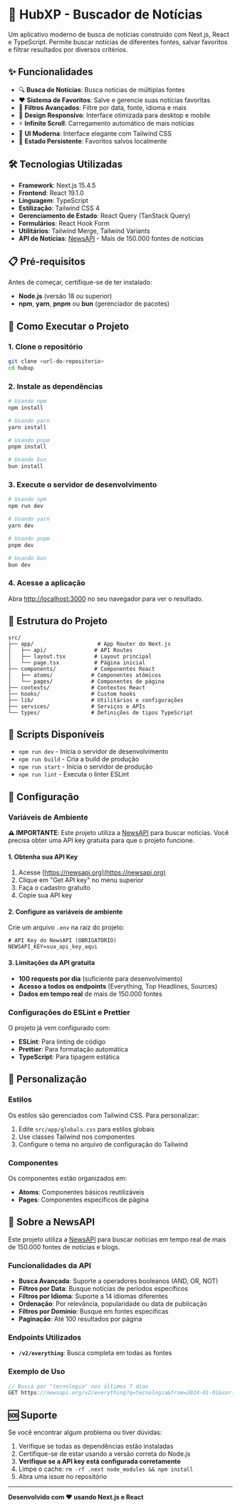 # 📰 HubXP - Buscador de Notícias

Um aplicativo moderno de busca de notícias construído com Next.js, React e TypeScript. Permite buscar notícias de diferentes fontes, salvar favoritos e filtrar resultados por diversos critérios.

## ✨ Funcionalidades

- 🔍 **Busca de Notícias**: Busca notícias de múltiplas fontes
- ❤️ **Sistema de Favoritos**: Salve e gerencie suas notícias favoritas
- 🎯 **Filtros Avançados**: Filtre por data, fonte, idioma e mais
- 📱 **Design Responsivo**: Interface otimizada para desktop e mobile
- ⚡ **Infinite Scroll**: Carregamento automático de mais notícias
- 🎨 **UI Moderna**: Interface elegante com Tailwind CSS
- 🔄 **Estado Persistente**: Favoritos salvos localmente

## 🛠️ Tecnologias Utilizadas

- **Framework**: Next.js 15.4.5
- **Frontend**: React 19.1.0
- **Linguagem**: TypeScript
- **Estilização**: Tailwind CSS 4
- **Gerenciamento de Estado**: React Query (TanStack Query)
- **Formulários**: React Hook Form
- **Utilitários**: Tailwind Merge, Tailwind Variants
- **API de Notícias**: [NewsAPI](https://newsapi.org/docs/endpoints/everything) - Mais de 150.000 fontes de notícias

## 📋 Pré-requisitos

Antes de começar, certifique-se de ter instalado:

- **Node.js** (versão 18 ou superior)
- **npm**, **yarn**, **pnpm** ou **bun** (gerenciador de pacotes)

## 🚀 Como Executar o Projeto

### 1. Clone o repositório

```bash
git clone <url-do-repositorio>
cd hubxp
```

### 2. Instale as dependências

```bash
# Usando npm
npm install

# Usando yarn
yarn install

# Usando pnpm
pnpm install

# Usando bun
bun install
```

### 3. Execute o servidor de desenvolvimento

```bash
# Usando npm
npm run dev

# Usando yarn
yarn dev

# Usando pnpm
pnpm dev

# Usando bun
bun dev
```

### 4. Acesse a aplicação

Abra [http://localhost:3000](http://localhost:3000) no seu navegador para ver o resultado.

## 📁 Estrutura do Projeto

```
src/
├── app/                    # App Router do Next.js
│   ├── api/               # API Routes
│   ├── layout.tsx         # Layout principal
│   └── page.tsx           # Página inicial
├── components/            # Componentes React
│   ├── atoms/            # Componentes atômicos
│   └── pages/            # Componentes de página
├── contexts/             # Contextos React
├── hooks/                # Custom hooks
├── lib/                  # Utilitários e configurações
├── services/             # Serviços e APIs
└── types/                # Definições de tipos TypeScript
```

## 🎯 Scripts Disponíveis

- `npm run dev` - Inicia o servidor de desenvolvimento
- `npm run build` - Cria a build de produção
- `npm run start` - Inicia o servidor de produção
- `npm run lint` - Executa o linter ESLint

## 🔧 Configuração

### Variáveis de Ambiente

**⚠️ IMPORTANTE**: Este projeto utiliza a [NewsAPI](https://newsapi.org/docs/endpoints/everything) para buscar notícias. Você precisa obter uma API key gratuita para que o projeto funcione.

#### 1. Obtenha sua API Key

1. Acesse [https://newsapi.org](https://newsapi.org)
2. Clique em "Get API key" no menu superior
3. Faça o cadastro gratuito
4. Copie sua API key

#### 2. Configure as variáveis de ambiente

Crie um arquivo `.env` na raiz do projeto:

```env
# API Key do NewsAPI (OBRIGATÓRIO)
NEWSAPI_KEY=sua_api_key_aqui

```

#### 3. Limitações da API gratuita

- **100 requests por dia** (suficiente para desenvolvimento)
- **Acesso a todos os endpoints** (Everything, Top Headlines, Sources)
- **Dados em tempo real** de mais de 150.000 fontes

### Configurações do ESLint e Prettier

O projeto já vem configurado com:

- **ESLint**: Para linting de código
- **Prettier**: Para formatação automática
- **TypeScript**: Para tipagem estática

## 🎨 Personalização

### Estilos

Os estilos são gerenciados com Tailwind CSS. Para personalizar:

1. Edite `src/app/globals.css` para estilos globais
2. Use classes Tailwind nos componentes
3. Configure o tema no arquivo de configuração do Tailwind

### Componentes

Os componentes estão organizados em:

- **Atoms**: Componentes básicos reutilizáveis
- **Pages**: Componentes específicos de página

## 🔌 Sobre a NewsAPI

Este projeto utiliza a [NewsAPI](https://newsapi.org/docs/endpoints/everything) para buscar notícias em tempo real de mais de 150.000 fontes de notícias e blogs.

### Funcionalidades da API

- **Busca Avançada**: Suporte a operadores booleanos (AND, OR, NOT)
- **Filtros por Data**: Busque notícias de períodos específicos
- **Filtros por Idioma**: Suporte a 14 idiomas diferentes
- **Ordenação**: Por relevância, popularidade ou data de publicação
- **Filtros por Domínio**: Busque em fontes específicas
- **Paginação**: Até 100 resultados por página

### Endpoints Utilizados

- **`/v2/everything`**: Busca completa em todas as fontes

### Exemplo de Uso

```javascript
// Busca por "tecnologia" nos últimos 7 dias
GET https://newsapi.org/v2/everything?q=tecnologia&from=2024-01-01&sortBy=publishedAt&apiKey=YOUR_API_KEY
```

## 🆘 Suporte

Se você encontrar algum problema ou tiver dúvidas:

1. Verifique se todas as dependências estão instaladas
2. Certifique-se de estar usando a versão correta do Node.js
3. **Verifique se a API key está configurada corretamente**
4. Limpe o cache: `rm -rf .next node_modules && npm install`
5. Abra uma issue no repositório

---

**Desenvolvido com ❤️ usando Next.js e React**
